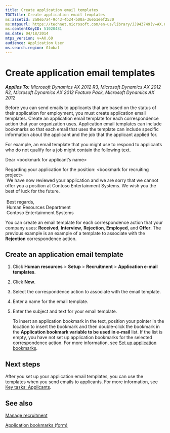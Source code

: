 ```yaml
---
title: Create application email templates
TOCTitle: Create application email templates
ms:assetid: 2a0e57a4-9c43-4b24-b00a-36e51eef2530
ms:mtpsurl: https://technet.microsoft.com/en-us/library/JJ943749(v=AX.60)
ms:contentKeyID: 51020481
ms.date: 04/18/2014
mtps_version: v=AX.60
audience: Application User
ms.search.region: Global
---
```


# Create application email templates 


_**Applies To:** Microsoft Dynamics AX 2012 R3, Microsoft Dynamics AX 2012 R2, Microsoft Dynamics AX 2012 Feature Pack, Microsoft Dynamics AX 2012_

Before you can send emails to applicants that are based on the status of their application for employment, you must create application email templates. Create an application email template for each correspondence action that your organization uses. Application email templates can include bookmarks so that each email that uses the template can include specific information about the applicant and the job that the applicant applied for.

For example, an email template that you might use to respond to applicants who do not qualify for a job might contain the following text.

Dear \<bookmark for applicant’s name\>

Regarding your application for the position: \<bookmark for recruiting project\>   
 We have now reviewed your application and we are sorry that we cannot offer you a position at Contoso Entertainment Systems. We wish you the best of luck for the future.   
   
 Best regards,   
 Human Resources Department   
 Contoso Entertainment Systems

You can create an email template for each correspondence action that your company uses: **Received**, **Interview**, **Rejection**, **Employed**, and **Offer**. The previous example is an example of a template to associate with the **Rejection** correspondence action.

## Create an application email template

1.  Click **Human resources** \> **Setup** \> **Recruitment** \> **Application e-mail templates**.

2.  Click **New**.

3.  Select the correspondence action to associate with the email template.

4.  Enter a name for the email template.

5.  Enter the subject and text for your email template.
    
    To insert an application bookmark in the text, position your pointer in the location to insert the bookmark and then double-click the bookmark in the **Application bookmark variable to be used in e-mail** list. If the list is empty, you have not set up application bookmarks for the selected correspondence action. For more information, see [Set up application bookmarks](set-up-application-bookmarks.md).

## Next steps

After you set up your application email templates, you can use the templates when you send emails to applicants. For more information, see [Key tasks: Applicants](key-tasks-applicants.md).

## See also

[Manage recruitment](manage-recruitment.md)

[Application bookmarks (form)](https://technet.microsoft.com/en-us/library/aa573363\(v=ax.60\))

  



